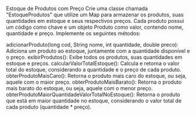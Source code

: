 Estoque de Produtos com Preço
Crie uma classe chamada "EstoqueProdutos" que utilize um Map para armazenar os produtos, suas quantidades em estoque e seus respectivos preços. Cada produto possui um código como chave e um objeto Produto como valor, contendo nome, quantidade e preço. Implemente os seguintes métodos:

adicionarProduto(long cod, String nome, int quantidade, double preco): Adiciona um produto ao estoque, juntamente com a quantidade disponível e o preço.
exibirProdutos(): Exibe todos os produtos, suas quantidades em estoque e preços.
calcularValorTotalEstoque(): Calcula e retorna o valor total do estoque, considerando a quantidade e o preço de cada produto.
obterProdutoMaisCaro(): Retorna o produto mais caro do estoque, ou seja, aquele com o maior preço.
obterProdutoMaisBarato(): Retorna o produto mais barato do estoque, ou seja, aquele com o menor preço.
obterProdutoMaiorQuantidadeValorTotalNoEstoque(): Retorna o produto que está em maior quantidade no estoque, considerando o valor total de cada produto (quantidade * preço).